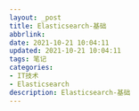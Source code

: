 ```yaml
---
layout: _post
title: Elasticsearch-基础
abbrlink: 
date: 2021-10-21 10:04:11
updated: 2021-10-21 10:04:11
tags: 笔记
categories:
- IT技术
- Elasticsearch
description: Elasticsearch-基础
---
```

